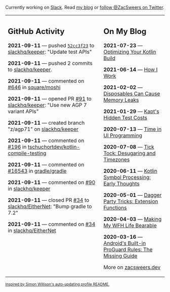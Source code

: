 Currently working on [Slack](https://slack.com/). Read [my blog](https://zacsweers.dev/) or [follow @ZacSweers on Twitter](https://twitter.com/ZacSweers).

<table><tr><td valign="top" width="60%">

## GitHub Activity
<!-- githubActivity starts -->
**2021-09-11** — pushed [`52cc3f23`](https://github.com/slackhq/keeper/commit/52cc3f234b6c1780e43b013fb4f3fe7ae847b4bc) to [slackhq/keeper](https://api.github.com/repos/slackhq/keeper): "Update test APIs"

**2021-09-11** — pushed 2 commits to [slackhq/keeper](https://api.github.com/repos/slackhq/keeper).

**2021-09-11** — commented on [#646](https://github.com/square/moshi/issues/646#issuecomment-917486646) in [square/moshi](https://api.github.com/repos/square/moshi)

**2021-09-11** — opened PR [#91](https://api.github.com/repos/slackhq/keeper/pulls/91) to [slackhq/keeper](https://api.github.com/repos/slackhq/keeper): "Use new AGP 7 variant APIs"

**2021-09-11** — created branch "z/agp71" on [slackhq/keeper](https://api.github.com/repos/slackhq/keeper)

**2021-09-11** — commented on [#196](https://github.com/tschuchortdev/kotlin-compile-testing/issues/196#issuecomment-917479907) in [tschuchortdev/kotlin-compile-testing](https://api.github.com/repos/tschuchortdev/kotlin-compile-testing)

**2021-09-11** — commented on [#16543](https://github.com/gradle/gradle/issues/16543#issuecomment-917478557) in [gradle/gradle](https://api.github.com/repos/gradle/gradle)

**2021-09-11** — commented on [#90](https://github.com/slackhq/keeper/issues/90#issuecomment-917475695) in [slackhq/keeper](https://api.github.com/repos/slackhq/keeper)

**2021-09-11** — closed PR [#34](https://api.github.com/repos/slackhq/EitherNet/pulls/34) to [slackhq/EitherNet](https://api.github.com/repos/slackhq/EitherNet): "Bump gradle to 7.2"

**2021-09-11** — commented on [#34](https://github.com/slackhq/EitherNet/pull/34#issuecomment-917353697) in [slackhq/EitherNet](https://api.github.com/repos/slackhq/EitherNet)
<!-- githubActivity ends -->
</td><td valign="top" width="40%">

## On My Blog
<!-- blog starts -->
**2021-07-23** — [Optimizing Your Kotlin Build](https://www.zacsweers.dev/optimizing-your-kotlin-build/)

**2021-06-14** — [How I Work](https://www.zacsweers.dev/how-i-work/)

**2021-02-02** — [Disposables Can Cause Memory Leaks](https://www.zacsweers.dev/disposables-can-cause-memory-leaks/)

**2021-01-29** — [Kapt's Hidden Test Costs](https://www.zacsweers.dev/kapts-hidden-test-costs/)

**2020-07-13** — [Time in UI Programming](https://www.zacsweers.dev/time-in-ui/)

**2020-07-08** — [Tick Tock: Desugaring and Timezones](https://www.zacsweers.dev/ticktock-desugaring-timezones/)

**2020-06-11** — [Kotlin Symbol Processing: Early Thoughts](https://www.zacsweers.dev/kotlin-symbol-processor-early-thoughts/)

**2020-05-01** — [Dagger Party Tricks: Extension Functions](https://www.zacsweers.dev/dagger-party-tricks-extension-functions/)

**2020-04-03** — [Making My WFH Life Bearable](https://www.zacsweers.dev/making-wfh-life-bearable/)

**2020-03-16** — [Android's Built-in ProGuard Rules: The Missing Guide](https://www.zacsweers.dev/android-proguard-rules/)
<!-- blog ends -->
More on [zacsweers.dev](https://zacsweers.dev/)
</td></tr></table>

<sub><a href="https://simonwillison.net/2020/Jul/10/self-updating-profile-readme/">Inspired by Simon Willison's auto-updating profile README.</a></sub>